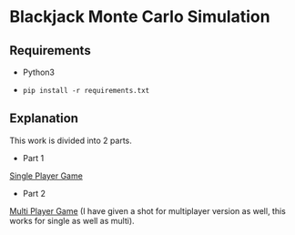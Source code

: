 # Blackjack Monte Carlo Simulation

## Requirements

- Python3

- `pip install -r requirements.txt`

## Explanation

This work is divided into 2 parts.

- Part 1

[Single Player Game](single_player)

- Part 2

[Multi Player Game](multi_player) (I have given a shot for multiplayer version as well, this works for single as well as multi).